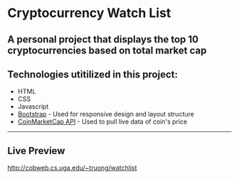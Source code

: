 # Cryptocurrency Watch List

A personal project that displays the top 10 cryptocurrencies based on total market cap
------------------------------------------------------------------------------------------------------------------------------  

## Technologies utitilized in this project:
- HTML
- CSS
- Javascript
- [Bootstrap](https://getbootstrap.com) - Used for responsive design and layout structure 
- [CoinMarketCap API](https://coinmarketcap.com/api/) - Used to pull live data of coin's price

---------------------------------------------------------------------------------------------------------------------------
## Live Preview
http://cobweb.cs.uga.edu/~truong/watchlist







